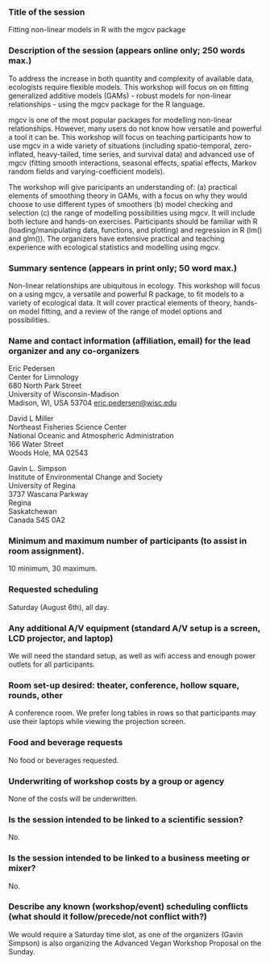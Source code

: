 ### Title of the session

Fitting non-linear models in R with the mgcv package

### Description of the session (appears online only; 250 words max.)

To address the increase in both quantity and complexity of available data, ecologists require flexible models. This workshop will focus on on fitting generalized additive models (GAMs) - robust models for non-linear relationships - using the mgcv package for the R language.

mgcv is one of the most popular packages for modelling non-linear relationships. However, many users do not know how versatile and powerful a tool it can be. This workshop will focus on teaching participants how to use mgcv in a wide variety of situations (including spatio-temporal, zero-inflated, heavy-tailed, time series, and survival data) and advanced use of mgcv (fitting smooth interactions, seasonal effects, spatial effects, Markov random fields and varying-coefficient models).

The workshop will give paricipants an understanding of: (a) practical elements of smoothing theory in GAMs, with a focus on why they would choose to use different types of smoothers (b) model checking and selection (c) the range of modelling possibilities using mgcv.  It will include both lecture and hands-on exercises. Participants should be familiar with R (loading/manipulating data, functions, and plotting) and regression in R (lm() and glm()). The organizers have extensive practical and teaching experience with ecological statistics and modelling using mgcv.

### Summary sentence (appears in print only; 50 word max.)

Non-linear relationships are ubiquitous in ecology.  This workshop will focus on a using mgcv, a versatile and powerful R package, to fit models to a variety of ecological data. It will cover practical elements of theory, hands-on model fitting, and a review of the range of model options and possibilities.

### Name and contact information (affiliation, email) for the lead organizer and any co-organizers

Eric Pedersen  
Center for Limnology  
680 North Park Street  
University of Wisconsin-Madison  
Madison, WI, USA 53704 
eric.pedersen@wisc.edu

David L Miller  
Northeast Fisheries Science Center  
National Oceanic and Atmospheric Administration  
166 Water Street  
Woods Hole, MA 02543

Gavin L. Simpson  
Institute of Environmental Change and Society  
University of Regina  
3737 Wascana Parkway  
Regina  
Saskatchewan  
Canada
S4S 0A2

### Minimum and maximum number of participants (to assist in room assignment).
10 minimum, 30 maximum.

### Requested scheduling
Saturday (August 6th), all day. 

### Any additional A/V equipment (standard A/V setup is a screen, LCD projector, and laptop)
We will need the standard setup, as well as wifi access and enough power outlets for all participants.

### Room set-up desired: theater, conference, hollow square, rounds, other
A conference room. We prefer long tables in rows so that participants may use their laptops while viewing the projection screen.

### Food and beverage requests
No food or beverages requested.

### Underwriting of workshop costs by a group or agency
None of the costs will be underwritten.

### Is the session intended to be linked to a scientific session?
No.

### Is the session intended to be linked to a business meeting or mixer?
No. 

### Describe any known (workshop/event) scheduling conflicts (what should it follow/precede/not conflict with?)
We would require a Saturday time slot, as one of the organizers (Gavin Simpson) is also organizing 
the Advanced Vegan Workshop Proposal on the Sunday.
